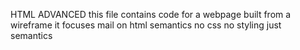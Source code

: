 HTML ADVANCED
this file contains code for a webpage built from a wireframe 
it focuses mail on html semantics no css no styling just semantics

